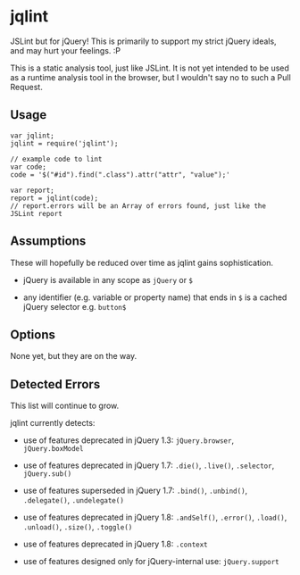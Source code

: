 # jqlint

JSLint but for jQuery! This is primarily to support my strict jQuery ideals, and
may hurt your feelings. :P

This is a static analysis tool, just like JSLint. It is not yet intended to be
used as a runtime analysis tool in the browser, but I wouldn't say no to such a
Pull Request.

## Usage

```
var jqlint;
jqlint = require('jqlint');

// example code to lint
var code;
code = '$("#id").find(".class").attr("attr", "value");'

var report;
report = jqlint(code);
// report.errors will be an Array of errors found, just like the JSLint report
```

## Assumptions

These will hopefully be reduced over time as jqlint gains sophistication.

- jQuery is available in any scope as `jQuery` or `$`

- any identifier (e.g. variable or property name) that ends in `$` is a cached
    jQuery selector e.g. `button$`

## Options

None yet, but they are on the way.

## Detected Errors

This list will continue to grow.

jqlint currently detects:

- use of features deprecated in jQuery 1.3: `jQuery.browser`, `jQuery.boxModel`

- use of features deprecated in jQuery 1.7: `.die()`, `.live()`, `.selector`,
    `jQuery.sub()`

- use of features superseded in jQuery 1.7: `.bind()`, `.unbind()`,
    `.delegate()`, `.undelegate()`

- use of features deprecated in jQuery 1.8: `.andSelf()`, `.error()`, `.load()`,
    `.unload()`, `.size()`, `.toggle()`

- use of features deprecated in jQuery 1.8: `.context`

- use of features designed only for jQuery-internal use: `jQuery.support`
